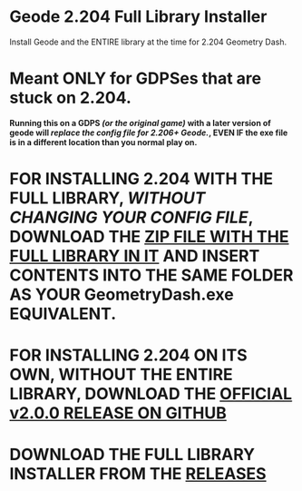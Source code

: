 # Geode 2.204 Full Library Installer

Install Geode and the ENTIRE library at the time for 2.204 Geometry Dash.

# Meant ONLY for GDPSes that are stuck on 2.204.

**Running this on a GDPS _(or the original game)_ with a later version of geode will _replace the config file for 2.206+ Geode._, EVEN IF the exe file is in a different location than you normal play on.**

# FOR INSTALLING 2.204 WITH THE FULL LIBRARY, _WITHOUT CHANGING YOUR CONFIG FILE_, DOWNLOAD THE [ZIP FILE WITH THE FULL LIBRARY IN IT](https://github.com/rgc-exists/Geode_2.204_Installer/raw/refs/heads/master/geode-v2.0.0_withAllMods.zip?download=) AND INSERT CONTENTS INTO THE SAME FOLDER AS YOUR GeometryDash.exe EQUIVALENT.

# FOR INSTALLING 2.204 ON ITS OWN, WITHOUT THE ENTIRE LIBRARY, DOWNLOAD THE [OFFICIAL v2.0.0 RELEASE ON GITHUB](https://github.com/geode-sdk/geode/releases/tag/v2.0.0-beta.27)

# DOWNLOAD THE FULL LIBRARY INSTALLER FROM THE [RELEASES](https://github.com/rgc-exists/Geode_2.204_Full_Library_Installer/releases)

